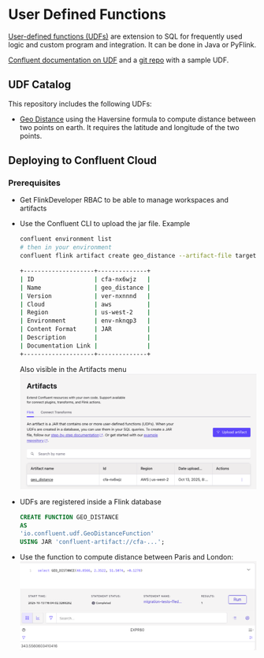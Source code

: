 # User Defined Functions

[User-defined functions (UDFs)](https://nightlies.apache.org/flink/flink-docs-master/docs/dev/table/functions/udfs/) are extension to SQL for frequently used logic and custom program and integration. It can be done in Java or PyFlink.

[Confluent documentation on UDF](https://docs.confluent.io/cloud/current/flink/how-to-guides/create-udf.html#flink-sql-create-udf) and a [git repo](https://github.com/confluentinc/flink-udf-java-examples) with a sample UDF.

## UDF Catalog

This repository includes the following UDFs:

* [Geo Distance](https://github.com/jbcodeforce/flink-studies/tree/master/code/UDFs/geo_distance) using the Haversine formula to compute distance between two points on earth. It requires the latitude and longitude of the two points.

## Deploying to Confluent Cloud

### Prerequisites

* Get FlinkDeveloper RBAC to be able to manage workspaces and artifacts
* Use the Confluent CLI to upload the jar file. Example
    ```sh
    confluent environment list
    # then in your environment
    confluent flink artifact create geo_distance --artifact-file target/geo-distance-udf-1.0-0.jar --cloud aws --region us-west-2 --environment env-nk...
    ```

    ```sh
    +--------------------+--------------+
    | ID                 | cfa-nx6wjz   |
    | Name               | geo_distance |
    | Version            | ver-nxnnnd   |
    | Cloud              | aws          |
    | Region             | us-west-2    |
    | Environment        | env-nknqp3   |
    | Content Format     | JAR          |
    | Description        |              |
    | Documentation Link |              |
    +--------------------+--------------+
    ```

    Also visible in the Artifacts menu
    ![](./images/udf_artifacts.png)

* UDFs are registered inside a Flink database
    ```sql
    CREATE FUNCTION GEO_DISTANCE
    AS
    'io.confluent.udf.GeoDistanceFunction'
    USING JAR 'confluent-artifact://cfa-...';
    ```
* Use the function to compute distance between Paris and London:
    ![](./images/udf_in_sql.png)
